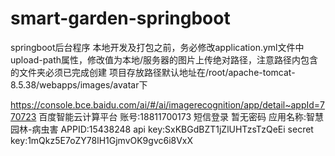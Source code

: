 # smart-garden-springboot
springboot后台程序
本地开发及打包之前，务必修改application.yml文件中upload-path属性，修改值为本地/服务器的图片上传绝对路径，注意路径内包含的文件夹必须已完成创建
项目存放路径默认地址在/root/apache-tomcat-8.5.38/webapps/images/avatar下

https://console.bce.baidu.com/ai/#/ai/imagerecognition/app/detail~appId=770723
百度智能云计算平台
账号:18811700173 短信登录 暂无密码
应用名称:智慧园林-病虫害
APPID:15438248
api key:SxKBGdBZT1jZlUHTzsTzQeEi
secret key:1mQkz5E7oZY78lH1GjmvOK9gvc6i8VxX